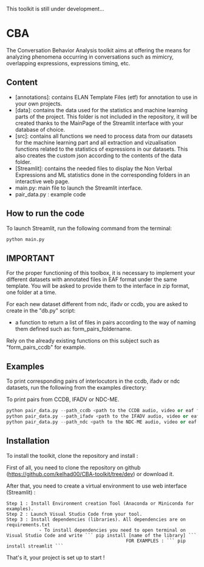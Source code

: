 This toolkit is still under development...


# CBA
The Conversation Behavior Analysis toolkit aims at offering the means for analyzing phenomena occurring in conversations such as mimicry, overlapping expressions, expressions timing, etc.


## Content

* [annotations]: contains ELAN Template Files (etf) for annotation to use in your own projects.
* [data]: contains the data used for the statistics and machine learning parts of the project. This folder is not included in the repository, it will be created thanks to the MainPage of the Streamlit interface with your database of choice.
* [src]: contains all functions we need to process data from our datasets for the machine learning part and all extraction and vizualisation functions related to the statistics of expressions in our datasets. This also creates the custom json according to the contents of the data folder.
* [Streamlit]: contains the needed files to display the Non Verbal Expressions and ML statistics done in the corresponding folders in an interactive web page.
* main.py: main file to launch the Streamlit interface.
* pair_data.py : example code

## How to run the code 

To launch Streamlit, run the following command from the terminal:
```python
python main.py 

```

## IMPORTANT

For the proper functioning of this toolbox, it is necessary to implement your different datasets with annotated files in EAF format under the same template. You will be asked to provide them to the interface in zip format, one folder at a time.

For each new dataset different from ndc, ifadv or ccdb, you are asked to create in the "db.py" script:
* a function to return a list of files in pairs according to the way of naming them defined such as: form_pairs_foldername.

Rely on the already existing functions on this subject such as "form_pairs_ccdb" for example.

## Examples

To print corresponding pairs of interlocutors in the ccdb, ifadv or ndc datasets, run the following from the examples directory:

To print pairs from CCDB, IFADV or NDC-ME.
```python
python pair_data.py --path_ccdb <path to the CCDB audio, video or eaf files>
python pair_data.py --path_ifadv <path to the IFADV audio, video or eaf files>
python pair_data.py --path_ndc <path to the NDC-ME audio, video or eaf files>

```
## Installation

To install the toolkit, clone the repository and install : 

First of all, you need to clone the repository on github (https://github.com/kelhad00/CBA-toolkit/tree/dev) or download it.

After that, you need to create a virtual environment to use web interface (Streamlit) :

    Step 1 : Install Environment creation Tool (Anaconda or Miniconda for examples).
    Step 2 : Launch Visual Studio Code from your tool.
    Step 3 : Install dependencies (libraries). All dependencies are on requirements.txt
                - To install dependencies you need to open terminal on Visual Studio Code and write ``` pip install [name of the library] ``` 
                                                FOR EXAMPLES : ``` pip install streamlit ```

That's it, your project is set up to start !
